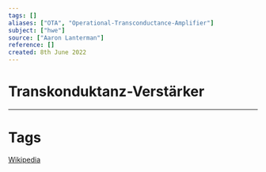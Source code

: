 ```yaml
---
tags: []
aliases: ["OTA", "Operational-Transconductance-Amplifier"]
subject: ["hwe"]
source: ["Aaron Lanterman"]
reference: []
created: 8th June 2022
---
```


# Transkonduktanz-Verstärker

---
# Tags
[Wikipedia](https://de.wikipedia.org/wiki/Transkonduktanzverst%C3%A4rker)